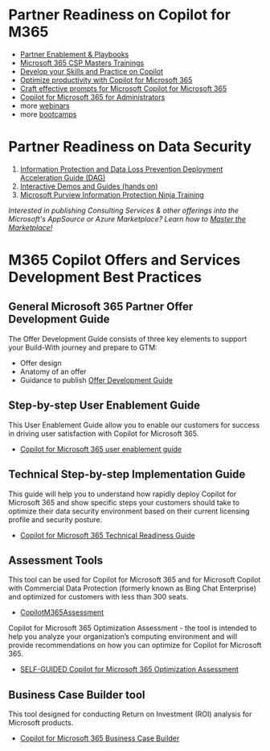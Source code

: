 # Partner Readiness on Copilot for M365

- [Partner Enablement & Playbooks](https://partner.microsoft.com/en-us/asset/collection/partner-enablement-guides#/)
- [Microsoft 365 CSP Masters Trainings](https://aka.ms/ToPartnerCSPCopilotTraining)
- [Develop your Skills and Practice on Copilot](https://cloudpartners.transform.microsoft.com/practices/modern-work/copilot)
- [Optimize productivity with Copilot for Microsoft 365](https://learn.microsoft.com/en-us/training/courses/ms-4004)
- [Craft effective prompts for Microsoft Copilot for Microsoft 365](https://learn.microsoft.com/en-us/training/courses/ms-4005)
- [Copilot for Microsoft 365 for Administrators](https://learn.microsoft.com/en-us/training/courses/ms-4006)
- more [webinars](https://cloudpartners.transform.microsoft.com/events?tab=on-demand-webinars)
- more [bootcamps](https://readiness.transform.microsoft.com/learning-paths)


# Partner Readiness on Data Security

1. [Information Protection and Data Loss Prevention Deployment Acceleration Guide (DAG)](https://microsoft.github.io/ComplianceCxE/dag/mip-dlp/)
2. [Interactive Demos and Guides (hands on)](https://aka.ms/mipguide)
3. [Microsoft Purview Information Protection Ninja Training](https://aka.ms/MIPNinja)

_Interested in publishing Consulting Services & other offerings into the Microsoft's AppSource or Azure Marketplace? Learn how to [Master the Marketplace!](https://microsoft.github.io/Mastering-the-Marketplace/)_


# M365 Copilot Offers and Services Development Best Practices 

## General Microsoft 365 Partner Offer Development Guide
The Offer Development Guide consists of three key elements to support your Build-With journey and prepare to GTM:
  - Offer design 
  - Anatomy of an offer  
  - Guidance to publish 
[Offer Development Guide](https://aka.ms/M365CopilotOfferDevGuide)

## Step-by-step User Enablement Guide
This User Enablement Guide allow you to enable our customers for success in driving user satisfaction with Copilot for Microsoft 365.
- [Copilot for Microsoft 365 user enablement guide](https://aka.ms/Copilot/UserEnablementGuide) 

## Technical Step-by-step Implementation Guide
This guide will help you to understand how rapidly deploy Copilot for Microsoft 365 and show specific steps your customers should take to optimize their data security environment based on their current licensing profile and security posture.
- [Copilot for Microsoft 365 Technical Readiness Guide](https://aka.ms/Copilot/TechnicalReadinessGuide) 

## Assessment Tools
This tool can be used for Copilot for Microsoft 365 and for Microsoft Copilot with Commercial Data Protection (formerly known as Bing Chat Enterprise) and optimized for customers with less than 300 seats.
- [CopilotM365Assessment](https://aka.ms/CopilotM365Assessment)

Copilot for Microsoft 365 Optimization Assessment - the tool is intended to help you analyze your organization’s computing environment and will provide recommendations on how you can optimize for Copilot for Microsoft 365.
- [SELF-GUIDED Copilot for Microsoft 365 Optimization Assessment](https://www.microsoft.com/en-us/solutionassessments/safeedbackform)

## Business Case Builder tool
This tool designed for conducting Return on Investment (ROI) analysis for Microsoft products.
- [Copilot for Microsoft 365 Business Case Builder](https://bcb.transform.microsoft.com/home)